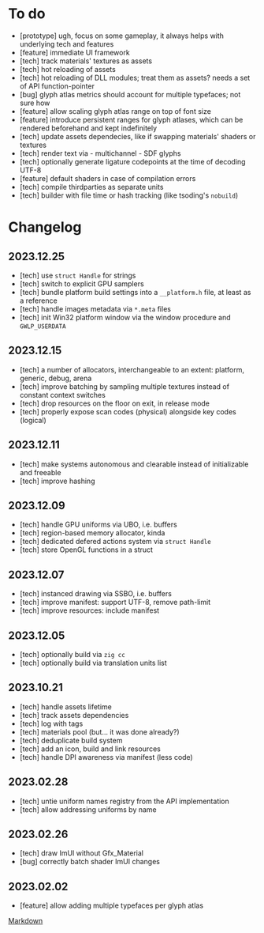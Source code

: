 # To do
- [prototype] ugh, focus on some gameplay, it always helps with underlying tech and features
- [feature] immediate UI framework
- [tech] track materials' textures as assets
- [tech] hot reloading of assets
- [tech] hot reloading of DLL modules; treat them as assets? needs a set of API function-pointer
- [bug] glyph atlas metrics should account for multiple typefaces; not sure how
- [feature] allow scaling glyph atlas range on top of font size
- [feature] introduce persistent ranges for glyph atlases, which can be rendered beforehand and kept indefinitely
- [tech] update assets dependecies, like if swapping materials' shaders or textures
- [tech] render text via - multichannel - SDF glyphs
- [tech] optionally generate ligature codepoints at the time of decoding UTF-8
- [feature] default shaders in case of compilation errors
- [tech] compile thirdparties as separate units
- [tech] builder with file time or hash tracking (like tsoding's `nobuild`)

# Changelog

## 2023.12.25
- [tech] use `struct Handle` for strings
- [tech] switch to explicit GPU samplers
- [tech] bundle platform build settings into a `__platform.h` file, at least as a reference
- [tech] handle images metadata via `*.meta` files
- [tech] init Win32 platform window via the window procedure and `GWLP_USERDATA`

## 2023.12.15
- [tech] a number of allocators, interchangeable to an extent: platform, generic, debug, arena
- [tech] improve batching by sampling multiple textures instead of constant context switches
- [tech] drop resources on the floor on exit, in release mode
- [tech] properly expose scan codes (physical) alongside key codes (logical)

## 2023.12.11
- [tech] make systems autonomous and clearable instead of initializable and freeable
- [tech] improve hashing

## 2023.12.09
- [tech] handle GPU uniforms via UBO, i.e. buffers
- [tech] region-based memory allocator, kinda
- [tech] dedicated defered actions system via `struct Handle`
- [tech] store OpenGL functions in a struct

## 2023.12.07
- [tech] instanced drawing via SSBO, i.e. buffers
- [tech] improve manifest: support UTF-8, remove path-limit
- [tech] improve resources: include manifest

## 2023.12.05
- [tech] optionally build via `zig cc`
- [tech] optionally build via translation units list

## 2023.10.21
- [tech] handle assets lifetime
- [tech] track assets dependencies
- [tech] log with tags
- [tech] materials pool (but... it was done already?)
- [tech] deduplicate build system
- [tech] add an icon, build and link resources
- [tech] handle DPI awareness via manifest (less code)

## 2023.02.28
- [tech] untie uniform names registry from the API implementation
- [tech] allow addressing uniforms by name

## 2023.02.26
- [tech] draw ImUI without Gfx_Material
- [bug] correctly batch shader ImUI changes

## 2023.02.02
- [feature] allow adding multiple typefaces per glyph atlas

[Markdown](https://www.markdownguide.org/basic-syntax/)
